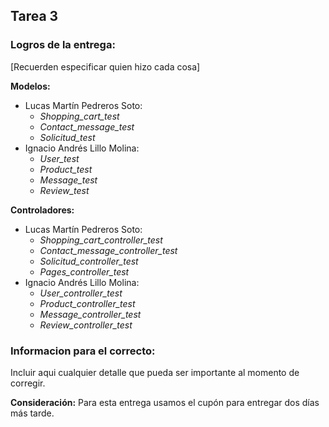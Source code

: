 ## Tarea 3

### Logros de la entrega:
[Recuerden especificar quien hizo cada cosa]

**Modelos:**
* Lucas Martín Pedreros Soto:
   + *Shopping_cart_test*
   + *Contact_message_test*
   + *Solicitud_test*
* Ignacio Andrés Lillo Molina:
   + *User_test*
   + *Product_test*
   + *Message_test*
   + *Review_test*

**Controladores:**
* Lucas Martín Pedreros Soto:
   + *Shopping_cart_controller_test*
   + *Contact_message_controller_test*
   + *Solicitud_controller_test*
   + *Pages_controller_test*
* Ignacio Andrés Lillo Molina:
   + *User_controller_test*
   + *Product_controller_test*
   + *Message_controller_test*
   + *Review_controller_test*

### Informacion para el correcto:
Incluir aqui cualquier detalle que pueda ser importante al momento de corregir.


**Consideración:** Para esta entrega usamos el cupón para entregar dos días más tarde.